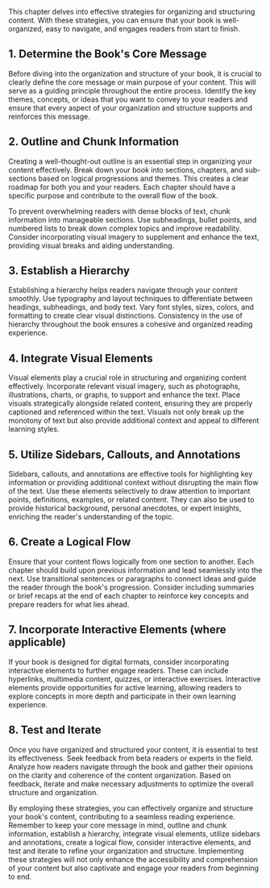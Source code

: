 
This chapter delves into effective strategies for organizing and structuring content. With these strategies, you can ensure that your book is well-organized, easy to navigate, and engages readers from start to finish.

**1. Determine the Book's Core Message**
----------------------------------------

Before diving into the organization and structure of your book, it is crucial to clearly define the core message or main purpose of your content. This will serve as a guiding principle throughout the entire process. Identify the key themes, concepts, or ideas that you want to convey to your readers and ensure that every aspect of your organization and structure supports and reinforces this message.

**2. Outline and Chunk Information**
------------------------------------

Creating a well-thought-out outline is an essential step in organizing your content effectively. Break down your book into sections, chapters, and sub-sections based on logical progressions and themes. This creates a clear roadmap for both you and your readers. Each chapter should have a specific purpose and contribute to the overall flow of the book.

To prevent overwhelming readers with dense blocks of text, chunk information into manageable sections. Use subheadings, bullet points, and numbered lists to break down complex topics and improve readability. Consider incorporating visual imagery to supplement and enhance the text, providing visual breaks and aiding understanding.

**3. Establish a Hierarchy**
----------------------------

Establishing a hierarchy helps readers navigate through your content smoothly. Use typography and layout techniques to differentiate between headings, subheadings, and body text. Vary font styles, sizes, colors, and formatting to create clear visual distinctions. Consistency in the use of hierarchy throughout the book ensures a cohesive and organized reading experience.

**4. Integrate Visual Elements**
--------------------------------

Visual elements play a crucial role in structuring and organizing content effectively. Incorporate relevant visual imagery, such as photographs, illustrations, charts, or graphs, to support and enhance the text. Place visuals strategically alongside related content, ensuring they are properly captioned and referenced within the text. Visuals not only break up the monotony of text but also provide additional context and appeal to different learning styles.

**5. Utilize Sidebars, Callouts, and Annotations**
--------------------------------------------------

Sidebars, callouts, and annotations are effective tools for highlighting key information or providing additional context without disrupting the main flow of the text. Use these elements selectively to draw attention to important points, definitions, examples, or related content. They can also be used to provide historical background, personal anecdotes, or expert insights, enriching the reader's understanding of the topic.

**6. Create a Logical Flow**
----------------------------

Ensure that your content flows logically from one section to another. Each chapter should build upon previous information and lead seamlessly into the next. Use transitional sentences or paragraphs to connect ideas and guide the reader through the book's progression. Consider including summaries or brief recaps at the end of each chapter to reinforce key concepts and prepare readers for what lies ahead.

**7. Incorporate Interactive Elements (where applicable)**
----------------------------------------------------------

If your book is designed for digital formats, consider incorporating interactive elements to further engage readers. These can include hyperlinks, multimedia content, quizzes, or interactive exercises. Interactive elements provide opportunities for active learning, allowing readers to explore concepts in more depth and participate in their own learning experience.

**8. Test and Iterate**
-----------------------

Once you have organized and structured your content, it is essential to test its effectiveness. Seek feedback from beta readers or experts in the field. Analyze how readers navigate through the book and gather their opinions on the clarity and coherence of the content organization. Based on feedback, iterate and make necessary adjustments to optimize the overall structure and organization.

By employing these strategies, you can effectively organize and structure your book's content, contributing to a seamless reading experience. Remember to keep your core message in mind, outline and chunk information, establish a hierarchy, integrate visual elements, utilize sidebars and annotations, create a logical flow, consider interactive elements, and test and iterate to refine your organization and structure. Implementing these strategies will not only enhance the accessibility and comprehension of your content but also captivate and engage your readers from beginning to end.
